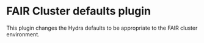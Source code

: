 # FAIR Cluster defaults plugin

This plugin changes the Hydra defaults to be appropriate to the FAIR cluster environment.